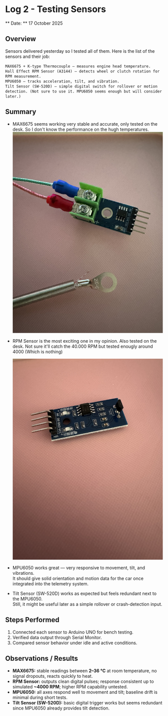 # Log 2 - Testing Sensors
** Date: ** 17 October 2025


## Overview
Sensors delivered yesterday so I tested all of them. Here is the list of the sensors and their job:

    MAX6675 + K-type Thermocouple – measures engine head temperature.
    Hall Effect RPM Sensor (A3144) – detects wheel or clutch rotation for RPM measurement.
	MPU6050 – tracks acceleration, tilt, and vibration.
	Tilt Sensor (SW-520D) – simple digital switch for rollover or motion detection. (Not sure to use it. MPU6050 seems enough but will consider later.)


## Summary
- MAX6675 seems working very stable and accurate, only tested on the desk. So I don't know the performance on the hugh temperatures.
    ![Temperature Sensor](../images/MAX6675.jpeg)
 

- RPM Sensor is the most exciting one in my opinion. Also tested on the desk. Not sure it'll catch the 40.000 RPM but tested enougly around 4000 (Which is nothing)

    ![RPM Sensor](../images/rpm.jpeg)
- MPU6050 works great — very responsive to movement, tilt, and vibrations.  
  It should give solid orientation and motion data for the car once integrated into the telemetry system.  

- Tilt Sensor (SW-520D) works as expected but feels redundant next to the MPU6050.  
  Still, it might be useful later as a simple rollover or crash-detection input. 
## Steps Performed
1. Connected each sensor to Arduino UNO for bench testing.
2. Verified data output through Serial Monitor.
3. Compared sensor behavior under idle and active conditions.

## Observations / Results
- **MAX6675:** stable readings between **2–36 °C** at room temperature, no signal dropouts, reacts quickly to heat.  
- **RPM Sensor:** outputs clean digital pulses; response consistent up to simulated **~4000 RPM**; higher RPM capability untested.  
- **MPU6050:** all axes respond well to movement and tilt; baseline drift is minimal during short tests.
- **Tilt Sensor (SW-520D):** basic digital trigger works but seems redundant since MPU6050 already provides tilt detection.
